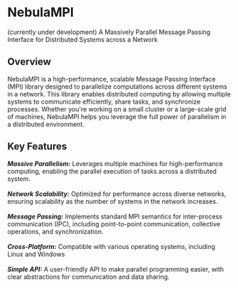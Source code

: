 # NebulaMPI
(currently under development)
A Massively Parallel Message Passing Interface for Distributed Systems across a Network

## **Overview**<br />
NebulaMPI is a high-performance, scalable Message Passing Interface (MPI) library designed to parallelize computations across different systems in a network. This library enables distributed computing by allowing multiple systems to communicate efficiently, share tasks, and synchronize processes. Whether you're working on a small cluster or a large-scale grid of machines, NebulaMPI helps you leverage the full power of parallelism in a distributed environment.

## **Key Features** <br />
***Massive Parallelism:*** Leverages multiple machines for high-performance computing, enabling the parallel execution of tasks across a distributed system. <br /><br />
***Network Scalability:*** 
Optimized for performance across diverse networks, ensuring scalability as the number of systems in the network increases.<br /><br />
***Message Passing:***
Implements standard MPI semantics for inter-process communication (IPC), including point-to-point communication, collective operations, and synchronization.<br /><br />
***Cross-Platform:*** 
Compatible with various operating systems, including Linux and Windows<br /><br />
***Simple API:*** 
A user-friendly API to make parallel programming easier, with clear abstractions for communication and data sharing.
